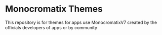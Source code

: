 # Monocromatix Themes
This repository is for themes for apps use MonocromatixV7 created by the officials developers of apps or by community
